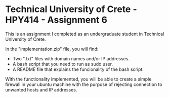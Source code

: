 # Technical University of Crete - HPY414 - Assignment 6
This is an assignment I completed as an undergraduate student in Technical University of Crete.

In the "implementation.zip" file, you will find:
- Two ".txt" files with domain names and/or IP addresses.
- A bash script that you need to run as sudo user.
- A README file that explains the funcionality of the bash script.

With the functionality implemented, you will be able to create a simple firewall in your ubuntu machine with the purpose of rejecting connection to unwanted hosts and IP addresses.
